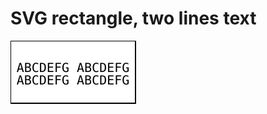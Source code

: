 # SVG rectangle, two lines text

![rectangle, two lines text](../svg/svg_rectangle_two_lines_text.svg)
